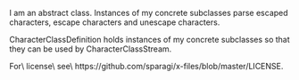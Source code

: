 I am an abstract class.  Instances of my concrete subclasses parse escaped characters, escape characters and unescape characters.

CharacterClassDefinition holds instances of my concrete subclasses so that they can be used by CharacterClassStream.

For\ license\ see\ https\://github.com/sparagi/x-files/blob/master/LICENSE.
